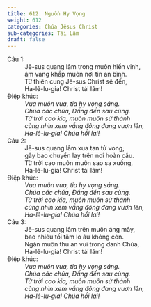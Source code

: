 ```yaml
---
title: 612. Nguồn Hy Vọng
weight: 612
categories: Chúa Jêsus Christ
sub-categories: Tái Lâm
draft: false
---
```

<dl><dt>Câu 1:</dt><dd data-verse="1">Jê-sus quang lâm trong muôn hiển vinh, <br/>âm vang khắp muôn nơi tin an bình. <br/>Từ thiên cung Jê-sus Christ sẽ đến, <br/>Ha-lê-lu-gia! Christ tái lâm! </dd><dt>Điệp khúc:</dt><dd data-chorus="1"><em>Vua muôn vua, tia hy vọng sáng. <br/>Chúa các chúa, Đấng đến sau cùng. <br/>Từ trời cao kia, muôn muôn sứ thánh <br/>cùng nhìn xem vầng đông đang vươn lên, <br/>Ha-lê-lu-gia! Chúa hồi lai! </em></dd><dt>Câu 2:</dt><dd data-verse="2">Jê-sus quang lâm xua tan tử vong, <br/>gây bao chuyển lay trên nơi hoàn cầu. <br/>Từ trời cao muôn muôn sao sa xuống, <br/>Ha-lê-lu-gia! Christ tái lâm! </dd><dt>Điệp khúc:</dt><dd data-chorus="1"><em>Vua muôn vua, tia hy vọng sáng. <br/>Chúa các chúa, Đấng đến sau cùng. <br/>Từ trời cao kia, muôn muôn sứ thánh <br/>cùng nhìn xem vầng đông đang vươn lên, <br/>Ha-lê-lu-gia! Chúa hồi lai! </em></dd><dt>Câu 3:</dt><dd data-verse="3">Jê-sus quang lâm trên muôn áng mây, <br/>bao nhiêu tối tăm lo âu không còn. <br/>Ngàn muôn thu an vui trong danh Chúa, <br/>Ha-lê-lu-gia! Christ tái lâm! </dd><dt>Điệp khúc:</dt><dd data-chorus="1"><em>Vua muôn vua, tia hy vọng sáng. <br/>Chúa các chúa, Đấng đến sau cùng. <br/>Từ trời cao kia, muôn muôn sứ thánh <br/>cùng nhìn xem vầng đông đang vươn lên, <br/>Ha-lê-lu-gia! Chúa hồi lai! </em></dd></dl>